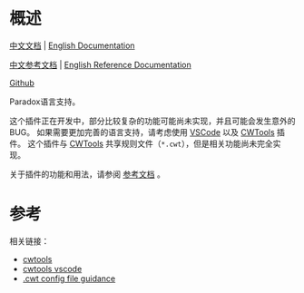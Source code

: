 # 概述

[中文文档](README.md) | [English Documentation](README_en.md)

[中文参考文档](https://windea.icu/Paradox-Language-Support/#/zh/) | [English Reference Documentation](https://windea.icu/Paradox-Language-Support/#/en/)

[Github](https://github.com/DragonKnightOfBreeze/Paradox-Language-Support)

Paradox语言支持。

这个插件正在开发中，部分比较复杂的功能可能尚未实现，并且可能会发生意外的BUG。
如果需要更加完善的语言支持，请考虑使用 [VSCode](https://code.visualstudio.com) 以及 [CWTools](https://github.com/cwtools/cwtools-vscode) 插件。
这个插件与 [CWTools](https://github.com/cwtools/cwtools-vscode) 共享规则文件（`*.cwt`），但是相关功能尚未完全实现。

关于插件的功能和用法，请参阅 [参考文档](https://windea.icu/Paradox-Language-Support/#/zh/) 。

# 参考

相关链接：

* [cwtools](https://github.com/cwtools/cwtools)
* [cwtools vscode](https://github.com/cwtools/cwtools-vscode)
* [.cwt config file guidance](https://github.com/cwtools/cwtools/wiki/.cwt-config-file-guidance)
